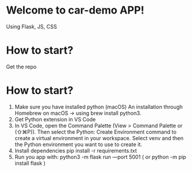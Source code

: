 # Welcome to car-demo APP!
Using Flask, JS, CSS

# How to start?
Get the repo

# How to start?
1. Make sure you have installed python (macOS) An installation through Homebrew on macOS -> using brew install python3.
2. Get Python extension in VS Code
3. In VS Code, open the Command Palette (View > Command Palette or (⇧⌘P)). Then select the Python: Create Environment command to create a virtual environment in your workspace. Select venv and then the Python environment you want to use to create it.
4. Install dependencies pip install -r requirements.txt
5. Run you app with: python3 -m flask run —port 5001 ( or python -m pip install flask )
